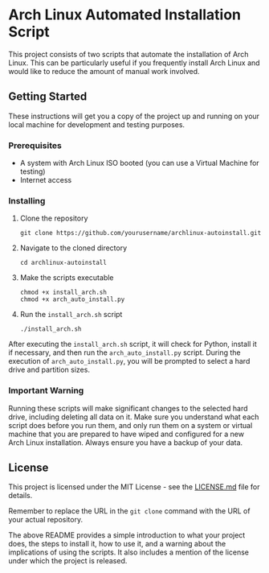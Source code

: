 # Arch Linux Automated Installation Script

This project consists of two scripts that automate the installation of Arch Linux. This can be particularly useful if you frequently install Arch Linux and would like to reduce the amount of manual work involved.

## Getting Started

These instructions will get you a copy of the project up and running on your local machine for development and testing purposes.

### Prerequisites

- A system with Arch Linux ISO booted (you can use a Virtual Machine for testing)
- Internet access

### Installing

1. Clone the repository

    ```
    git clone https://github.com/yourusername/archlinux-autoinstall.git
    ```

2. Navigate to the cloned directory

    ```
    cd archlinux-autoinstall
    ```

3. Make the scripts executable

    ```
    chmod +x install_arch.sh
    chmod +x arch_auto_install.py
    ```

4. Run the `install_arch.sh` script

    ```
    ./install_arch.sh
    ```

After executing the `install_arch.sh` script, it will check for Python, install it if necessary, and then run the `arch_auto_install.py` script. During the execution of `arch_auto_install.py`, you will be prompted to select a hard drive and partition sizes.

### Important Warning

Running these scripts will make significant changes to the selected hard drive, including deleting all data on it. Make sure you understand what each script does before you run them, and only run them on a system or virtual machine that you are prepared to have wiped and configured for a new Arch Linux installation. Always ensure you have a backup of your data.

## License

This project is licensed under the MIT License - see the [LICENSE.md](LICENSE.md) file for details.

Remember to replace the URL in the `git clone` command with the URL of your actual repository.

The above README provides a simple introduction to what your project does, the steps to install it, how to use it, and a warning about the implications of using the scripts. It also includes a mention of the license under which the project is released.
